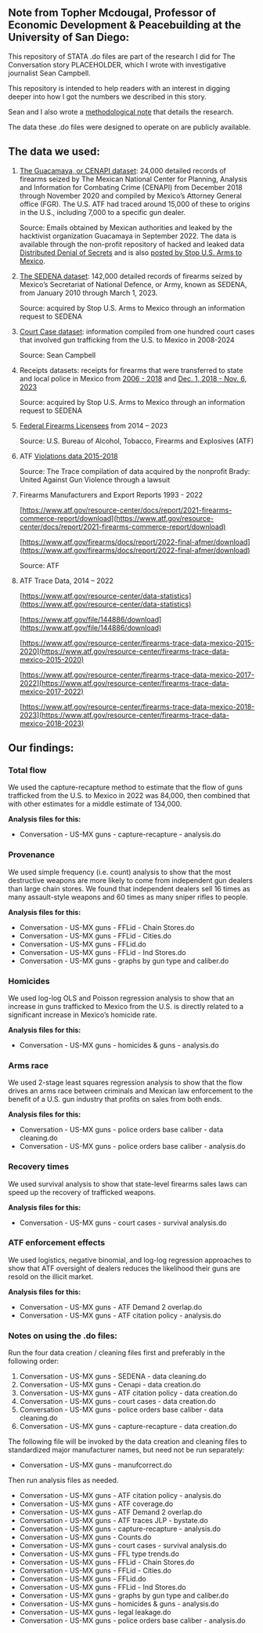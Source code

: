 ## Note from Topher Mcdougal, Professor of Economic Development & Peacebuilding at the University of San Diego:

This repository of STATA .do files are part of the research I did for The Conversation story PLACEHOLDER, which I wrote with investigative journalist Sean Campbell.

This repository is intended to help readers with an interest in digging deeper into how I got the numbers we described in this story.  

Sean and I also wrote a [methodological note](https://www.documentcloud.org/documents/25906369-us-mx-firearms-methodology-v8-final/) that details the research.

The data these .do files were designed to operate on are publicly available.


## The data we used:



1. [The Guacamaya, or CENAPI dataset](https://stopusarmstomexico.org/wp-content/uploads/2024/05/ARMAS-RASTREADAS-DE-EUA_31-12-2018_25-11-2020.xlsx): 24,000 detailed records of firearms seized by The Mexican National Center for Planning, Analysis and Information for Combating Crime	(CENAPI) from December 2018 through November 2020 and compiled by Mexico’s Attorney General office (FGR). The U.S. ATF had traced around 15,000 of these to origins in the U.S., including 7,000 to a specific gun dealer.


	Source: Emails obtained by Mexican authorities and leaked by the hacktivist organization Guacamaya in September 2022. The data is available through the non-profit repository of hacked and leaked data [Distributed Denial of Secrets](https://ddosecrets.com/article/secretaria-de-la-defensa-nacional-de-mexico) and is also [posted by Stop U.S. Arms to Mexico](https://stopusarmstomexico.org/wp-content/uploads/2024/05/ARMAS-RASTREADAS-DE-EUA_31-12-2018_25-11-2020.xlsx).

2. [The SEDENA dataset](https://docs.google.com/spreadsheets/d/1Bm5ROCheEB5pex2l3yaVT0g2jU_6M7WW/edit?usp=drive_link&ouid=100832007414273366079&rtpof=true&sd=true): 142,000 detailed records of firearms seized by Mexico’s Secretariat of National Defence, or Army, known as SEDENA, from January 2010 through  March 1, 2023.

	Source: acquired by Stop U.S. Arms to Mexico through an information request to SEDENA

3. [Court Case dataset](https://docs.google.com/spreadsheets/d/1KE2dPoat-GAx3lkeWQB4w209FX8xsJ8YGZZRSoxNU5Y/edit?usp=sharing): information compiled from one hundred court cases that involved gun trafficking from the U.S. to Mexico in 2008-2024

	Source: Sean Campbell

4. Receipts datasets: receipts for firearms that were transferred to state and local police in Mexico from [2006 - 2018](https://stopusarmstomexico.org/wp-content/uploads/2020/12/Armas_Policias_Mexico.xlsx) and [Dec. 1, 2018 - Nov. 6, 2023](https://stopusarmstomexico.org/wp-content/uploads/2024/06/Facturas-SEDENA-2019-2023-web.xlsx)

	Source: acquired by Stop U.S. Arms to Mexico through an information request to SEDENA

5. [Federal Firearms Licensees](https://www.atf.gov/firearms/listing-federal-firearms-licensees) from 2014 – 2023

	Source: U.S. Bureau of Alcohol, Tobacco, Firearms and Explosives (ATF)

6. ATF [Violations data 2015-2018](https://projects.thetrace.org/inspections/violation/)

	Source: The Trace compilation of data acquired by the nonprofit Brady: United Against Gun Violence through a lawsuit

7. Firearms Manufacturers and Export Reports 1993 - 2022

	[https://www.atf.gov/resource-center/docs/report/2021-firearms-commerce-report/download](https://www.atf.gov/resource-center/docs/report/2021-firearms-commerce-report/download)


	[https://www.atf.gov/firearms/docs/report/2022-final-afmer/download](https://www.atf.gov/firearms/docs/report/2022-final-afmer/download)


	Source: ATF

8. ATF Trace Data, 2014 – 2022

	[https://www.atf.gov/resource-center/data-statistics](https://www.atf.gov/resource-center/data-statistics)


	[https://www.atf.gov/file/144886/download](https://www.atf.gov/file/144886/download)


	[https://www.atf.gov/resource-center/firearms-trace-data-mexico-2015-2020](https://www.atf.gov/resource-center/firearms-trace-data-mexico-2015-2020)


	[https://www.atf.gov/resource-center/firearms-trace-data-mexico-2017-2022](https://www.atf.gov/resource-center/firearms-trace-data-mexico-2017-2022)


	[https://www.atf.gov/resource-center/firearms-trace-data-mexico-2018-2023](https://www.atf.gov/resource-center/firearms-trace-data-mexico-2018-2023)



## Our findings:


### Total flow

We used the capture-recapture method to estimate that the flow of guns trafficked from the U.S. to Mexico in 2022 was 84,000, then combined that with other estimates for a middle estimate of 134,000.

**Analysis files for this:**

* Conversation - US-MX guns - capture-recapture - analysis.do


### Provenance

We used simple frequency (i.e. count) analysis to show that the most destructive weapons are more likely to come from independent gun dealers than large chain stores. We found that independent dealers sell 16 times as many assault-style weapons and 60 times as many sniper rifles to people.

**Analysis files for this:**



* Conversation - US-MX guns - FFLid - Chain Stores.do
* Conversation - US-MX guns - FFLid - Cities.do
* Conversation - US-MX guns - FFLid.do
* Conversation - US-MX guns - FFLid - Ind Stores.do
* Conversation - US-MX guns - graphs by gun type and caliber.do


### Homicides

We used log-log OLS and Poisson regression analysis to show that an increase in guns trafficked to Mexico from the U.S. is directly related to a significant increase in Mexico’s homicide rate.

**Analysis files for this:**



* Conversation - US-MX guns - homicides & guns - analysis.do


### Arms race

We used 2-stage least squares regression analysis to show that the flow drives an arms race between criminals and Mexican law enforcement to the benefit of a U.S. gun industry that profits on sales from both ends.

**Analysis files for this:**



* Conversation - US-MX guns - police orders base caliber - data cleaning.do
* Conversation - US-MX guns - police orders base caliber - analysis.do


### Recovery times

We used survival analysis to show that state-level firearms sales laws can speed up the recovery of trafficked weapons.

**Analysis files for this:**



* Conversation - US-MX guns - court cases - survival analysis.do


### ATF enforcement effects

We used logistics, negative binomial, and log-log regression approaches to show that ATF oversight of dealers reduces the likelihood their guns are resold on the illicit market.

**Analysis files for this:**



* Conversation - US-MX guns - ATF Demand 2 overlap.do
* Conversation - US-MX guns - ATF citation policy - analysis.do


### Notes on using the .do files:

Run the four data creation / cleaning files first and preferably in the following order:



1. Conversation - US-MX guns - SEDENA - data cleaning.do
2. Conversation - US-MX guns - Cenapi - data creation.do
3. Conversation - US-MX guns - ATF citation policy - data creation.do
4. Conversation - US-MX guns - court cases - data creation.do
5. Conversation - US-MX guns - police orders base caliber - data cleaning.do
6. Conversation - US-MX guns - capture-recapture - data creation.do

The following file will be invoked by the data creation and cleaning files to standardized major manufacturer names, but need not be run separately:



* Conversation - US-MX guns - manufcorrect.do

Then run analysis files as needed.



* Conversation - US-MX guns - ATF citation policy - analysis.do
* Conversation - US-MX guns - ATF coverage.do
* Conversation - US-MX guns - ATF Demand 2 overlap.do
* Conversation - US-MX guns - ATF traces JLP - bystate.do
* Conversation - US-MX guns - capture-recapture - analysis.do
* Conversation - US-MX guns - Counts.do
* Conversation - US-MX guns - court cases - survival analysis.do
* Conversation - US-MX guns - FFL type trends.do
* Conversation - US-MX guns - FFLid - Chain Stores.do
* Conversation - US-MX guns - FFLid - Cities.do
* Conversation - US-MX guns - FFLid.do
* Conversation - US-MX guns - FFLid - Ind Stores.do
* Conversation - US-MX guns - graphs by gun type and caliber.do
* Conversation - US-MX guns - homicides & guns - analysis.do
* Conversation - US-MX guns - legal leakage.do
* Conversation - US-MX guns - police orders base caliber - analysis.do

